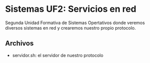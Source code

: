 # Sistemas UF2: Servicios en red
Segunda Unidad Formativa de Sistemas Opertativos donde veremos diversos sistemas en red y crearemos nuestro propio protocolo.

## Archivos
* servidor.sh: el servidor de nuestro protocolo

